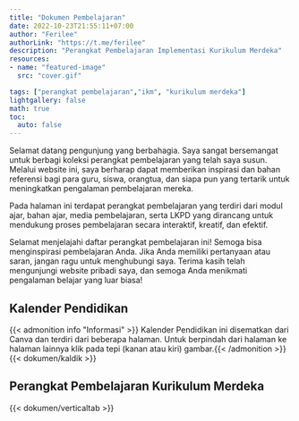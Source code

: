 ```yaml
---
title: "Dokumen Pembelajaran"
date: 2022-10-23T21:55:11+07:00
author: "Ferilee"
authorLink: "https://t.me/ferilee"
description: "Perangkat Pembelajaran Implementasi Kurikulum Merdeka"
resources:
- name: "featured-image"
  src: "cover.gif"

tags: ["perangkat pembelajaran","ikm", "kurikulum merdeka"]
lightgallery: false
math: true
toc:
  auto: false
---
```

Selamat datang pengunjung yang berbahagia. Saya sangat bersemangat untuk berbagi koleksi perangkat pembelajaran yang telah saya susun. Melalui website ini, saya berharap dapat memberikan inspirasi dan bahan referensi bagi para guru, siswa, orangtua, dan siapa pun yang tertarik untuk meningkatkan pengalaman pembelajaran mereka.

Pada halaman ini terdapat perangkat pembelajaran yang terdiri dari modul ajar, bahan ajar, media pembelajaran, serta LKPD yang dirancang untuk mendukung proses pembelajaran secara interaktif, kreatif, dan efektif.

Selamat menjelajahi daftar perangkat pembelajaran ini! Semoga bisa menginspirasi pembelajaran Anda. Jika Anda memiliki pertanyaan atau saran, jangan ragu untuk menghubungi saya. Terima kasih telah mengunjungi website pribadi saya, dan semoga Anda menikmati pengalaman belajar yang luar biasa!

## Kalender Pendidikan
{{< admonition info "Informasi" >}}
Kalender Pendidikan ini disematkan dari Canva dan terdiri dari beberapa halaman. Untuk berpindah dari halaman ke halaman lainnya klik pada tepi (kanan atau kiri) gambar.{{< /admonition >}}
{{< dokumen/kaldik >}}

## Perangkat Pembelajaran Kurikulum Merdeka
{{< dokumen/verticaltab >}}

<!--

{{< style "text-align:justify; strong{color:#00b1ff;}" >}}{{< /style >}}

{{< admonition info "INFO" >}}
note, info, abstract, tip, success, question, warning, failure, danger, bug, example, quote
{{< /admonition >}}

{{< mermaid >}}
journey
    title My working day
    section Go to work
      Make tea: 5: Me
      Go upstairs: 3: Me
      Do work: 1: Me, Cat
    section Go home
      Go downstairs: 5: Me
      Sit down: 5: Me

{{< /mermaid >}}


{{< typeit >}}
This is a *paragraph* with **typing animation** based on [TypeIt](https://typeitjs.com/)...
{{< /typeit >}}


> **Fusion Drive** combines a hard drive with a flash storage (solid-state drive) and presents it as a single logical volume with the space of both drives combined.

$ c = \pm\sqrt{a^2 + b^2} $ and \\( f(x)=\int_{-\infty}^{\infty} \hat{f}(\xi) e^{2 \pi i \xi x} d \xi \\)

-->

